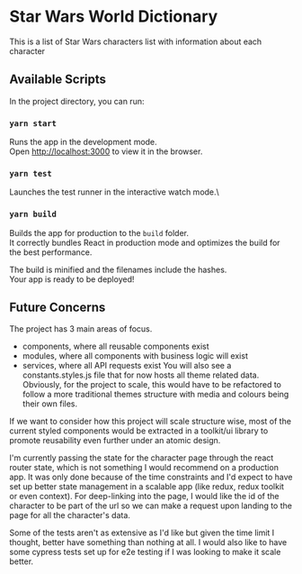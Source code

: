 # Star Wars World Dictionary

This is a list of Star Wars characters list with information about each character

## Available Scripts

In the project directory, you can run:

### `yarn start`

Runs the app in the development mode.\
Open [http://localhost:3000](http://localhost:3000) to view it in the browser.

### `yarn test`

Launches the test runner in the interactive watch mode.\

### `yarn build`

Builds the app for production to the `build` folder.\
It correctly bundles React in production mode and optimizes the build for the best performance.

The build is minified and the filenames include the hashes.\
Your app is ready to be deployed!

## Future Concerns

The project has 3 main areas of focus.

* components, where all reusable components exist
* modules, where all components with business logic will exist 
* services, where all API requests exist
You will also see a constants.styles.js file that for now hosts all theme related data. Obviously, for the project to scale, this would have to be refactored to follow a more traditional themes structure with media and colours being their own files.

If we want to consider how this project will scale structure wise, most of the current styled components would be extracted in a toolkit/ui library to promote reusability even further under an atomic design.

I'm currently passing the state for the character page through the react router state, which is not something I would recommend on a production app. It was only done because of the time constraints and I'd expect to have set up better state management in a scalable app (like redux, redux toolkit or even context). For deep-linking into the page, I would like the id of the character to be part of the url so we can make a request upon landing to the page for all the character's data.

Some of the tests aren't as extensive as I'd like but given the time limit I thought, better have something than nothing at all.
I would also like to have some cypress tests set up for e2e testing if I was looking to make it scale better.

